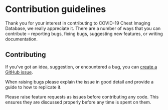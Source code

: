 # Contribution guidelines

Thank you for your interest in contributing to COVID-19 Chest Imaging Database,
we really appreciate it. There are a number of ways that you can contribute – reporting
bugs, fixing bugs, suggesting new features, or writing documentation.

## Contributing

If you’ve got an idea, suggestion, or encountered a bug, you can
[create a GitHub issue](https://github.com/nhsx/covid-chest-imaging-database/issues/new).

When raising bugs please explain the issue in good detail and provide a guide to how to replicate it.

Please raise feature requests as issues before contributing any code. This ensures
they are discussed properly before any time is spent on them.

